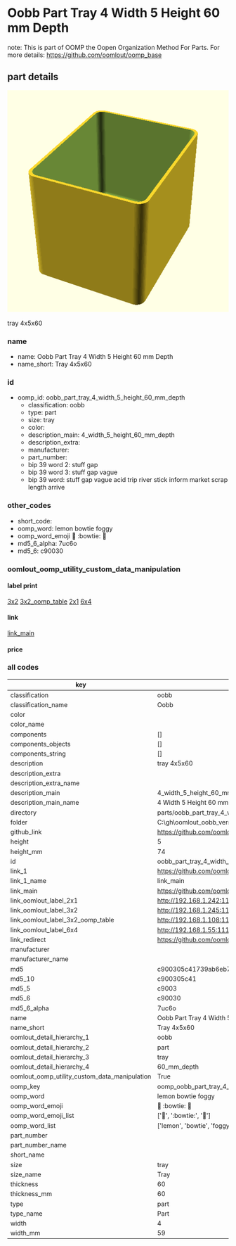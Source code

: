 # Oobb Part Tray 4 Width 5 Height 60 mm Depth  

note: This is part of OOMP the Oopen Organization Method For Parts. For more details: https://github.com/oomlout/oomp_base

##  part details
  

[![](3dpr.png)](3dpr.png)

tray 4x5x60



### name
* name: Oobb Part Tray 4 Width 5 Height 60 mm Depth
* name_short: Tray 4x5x60 
### id
* oomp_id: oobb_part_tray_4_width_5_height_60_mm_depth
  * classification: oobb
  * type: part
  * size: tray
  * color: 
  * description_main: 4_width_5_height_60_mm_depth
  * description_extra: 
  * manufacturer: 
  * part_number: 
  * bip 39 word 2: stuff gap
  * bip 39 word 3: stuff gap vague
  * bip 39 word: stuff gap vague acid trip river stick inform market scrap length arrive

### other_codes
* short_code: 
* oomp_word: lemon bowtie foggy
* oomp_word_emoji :lemon: :bowtie: :foggy:
* md5_6_alpha: 7uc6o
* md5_6: c90030






### oomlout_oomp_utility_custom_data_manipulation
#### label print
[3x2](http://192.168.1.245:1112/?label=oomp%207uc6o)
[3x2_oomp_table](http://192.168.1.108:1112/?label=oomp%207uc6o)
[2x1](http://192.168.1.242:1112/?label=oomp%207uc6o)
[6x4](http://192.168.1.55:1112/?label=oomp%207uc6o)    

#### link

[link_main](https://github.com/oomlout/oomlout_oobb_version_4_generated_parts/tree/main/navigation_oomp/oobb/part/tray/4_width_5_height_60_mm_depth/part)                              

#### price







### all codes 
| key | value |  
| --- | --- |  
| classification | oobb |  
| classification_name | Oobb |  
| color |  |  
| color_name |  |  
| components | [] |  
| components_objects | [] |  
| components_string | [] |  
| description | tray 4x5x60 |  
| description_extra |  |  
| description_extra_name |  |  
| description_main | 4_width_5_height_60_mm_depth |  
| description_main_name | 4 Width 5 Height 60 mm Depth |  
| directory | parts/oobb_part_tray_4_width_5_height_60_mm_depth |  
| folder | C:\gh\oomlout_oobb_version_4_generated_parts\parts\oobb_part_tray_4_width_5_height_60_mm_depth |  
| github_link | https://github.com/oomlout/oomlout_oomp_part_src/tree/main/parts/oobb_part_tray_4_width_5_height_60_mm_depth |  
| height | 5 |  
| height_mm | 74 |  
| id | oobb_part_tray_4_width_5_height_60_mm_depth |  
| link_1 | https://github.com/oomlout/oomlout_oobb_version_4_generated_parts/tree/main/navigation_oomp/oobb/part/tray/4_width_5_height_60_mm_depth/part |  
| link_1_name | link_main |  
| link_main | https://github.com/oomlout/oomlout_oobb_version_4_generated_parts/tree/main/navigation_oomp/oobb/part/tray/4_width_5_height_60_mm_depth/part |  
| link_oomlout_label_2x1 | http://192.168.1.242:1112/?label=oomp%207uc6o |  
| link_oomlout_label_3x2 | http://192.168.1.245:1112/?label=oomp%207uc6o |  
| link_oomlout_label_3x2_oomp_table | http://192.168.1.108:1112/?label=oomp%207uc6o |  
| link_oomlout_label_6x4 | http://192.168.1.55:1112/?label=oomp%207uc6o |  
| link_redirect | https://github.com/oomlout/oomlout_oobb_version_4_generated_parts/tree/main/parts/oobb_tray_04_05_60 |  
| manufacturer |  |  
| manufacturer_name |  |  
| md5 | c900305c41739ab6eb74601fe157d6bc |  
| md5_10 | c900305c41 |  
| md5_5 | c9003 |  
| md5_6 | c90030 |  
| md5_6_alpha | 7uc6o |  
| name | Oobb Part Tray 4 Width 5 Height 60 mm Depth |  
| name_short | Tray 4x5x60  |  
| oomlout_detail_hierarchy_1 | oobb |  
| oomlout_detail_hierarchy_2 | part |  
| oomlout_detail_hierarchy_3 | tray |  
| oomlout_detail_hierarchy_4 | 60_mm_depth |  
| oomlout_oomp_utility_custom_data_manipulation | True |  
| oomp_key | oomp_oobb_part_tray_4_width_5_height_60_mm_depth |  
| oomp_word | lemon bowtie foggy |  
| oomp_word_emoji | :lemon: :bowtie: :foggy: |  
| oomp_word_emoji_list | [':lemon:', ':bowtie:', ':foggy:'] |  
| oomp_word_list | ['lemon', 'bowtie', 'foggy'] |  
| part_number |  |  
| part_number_name |  |  
| short_name |  |  
| size | tray |  
| size_name | Tray |  
| thickness | 60 |  
| thickness_mm | 60 |  
| type | part |  
| type_name | Part |  
| width | 4 |  
| width_mm | 59 |  
